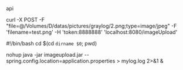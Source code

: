 api

curl -X POST -F "file=@/Volumes/D/datas/pictures/graylog/2.png;type=image/jpeg" -F 'filename=test.png' -H 'token:8888888' 'localhost:8080/imageUpload' 




#!/bin/bash
cd  $(cd `dirname $0`; pwd)

nohup java -jar imageupload.jar --spring.config.location=application.properties > mylog.log 2>&1 &
